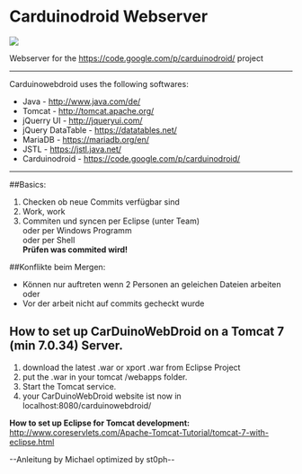 Carduinodroid Webserver
=======================

![](https://raw.github.com/xDreamCoding/carduinodroid_webserver/master/Carduinodroid/war/pics/Logofin.png)

Webserver for the https://code.google.com/p/carduinodroid/ project
_______________________
Carduinowebdroid uses the following softwares:

* Java - http://www.java.com/de/
* Tomcat - http://tomcat.apache.org/
* jQuerry UI - http://jqueryui.com/
* jQuery DataTable - https://datatables.net/
* MariaDB - https://mariadb.org/en/
* JSTL - https://jstl.java.net/
* Carduinodroid - https://code.google.com/p/carduinodroid/

_______________________

##Basics:

1. Checken ob neue Commits verfügbar sind
2. Work, work
3. Commiten und syncen 
	per Eclipse (unter Team)  
	oder per Windows Programm  
	oder per Shell  
	**Prüfen was commited wird!**

##Konflikte beim Mergen:

- Können nur auftreten wenn 2 Personen an geleichen Dateien arbeiten oder
- Vor der arbeit nicht auf commits gecheckt wurde

## How to set up CarDuinoWebDroid on a Tomcat 7 (min 7.0.34) Server.

1. download the latest .war or xport .war from Eclipse Project
2. put the .war in your tomcat /webapps folder.
3. Start the Tomcat service.
4. your CarDuinoWebDroid website ist now in localhost:8080/carduinowebdroid/

**How to set up Eclipse for Tomcat development:**  
http://www.coreservlets.com/Apache-Tomcat-Tutorial/tomcat-7-with-eclipse.html  
  
--Anleitung by Michael optimized by st0ph--

